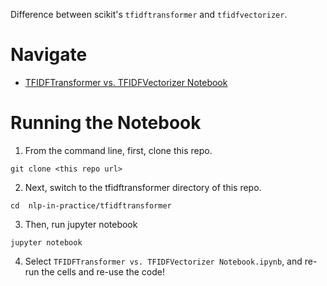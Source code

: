 Difference between scikit's `tfidftransformer` and `tfidfvectorizer`. 

# Navigate
- [TFIDFTransformer vs. TFIDFVectorizer Notebook](https://github.com/kavgan/nlp-in-practice/blob/master/tfidftransformer/TFIDFTransformer%20vs.%20TFIDFVectorizer.ipynb)


# Running the Notebook

1. From the command line, first, clone this repo.
```
git clone <this repo url>
```

2. Next, switch to the tfidftransformer directory of this repo.
```
cd  nlp-in-practice/tfidftransformer
```

3. Then, run jupyter notebook
```
jupyter notebook
```
4. Select `TFIDFTransformer vs. TFIDFVectorizer Notebook.ipynb`, and re-run the cells and re-use the code!
